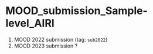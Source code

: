 # MOOD_submission_Sample-level_AIRI
1. MOOD 2022 submission (tag: `sub2022`)
2. MOOD 2023 submission ?
